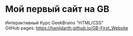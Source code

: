 # Мой первый сайт на GB

Интерактивный Курс GeekBrains "HTML/CSS"  
GitHub pages: https://hanjidarth.github.io/GB-First_Website
